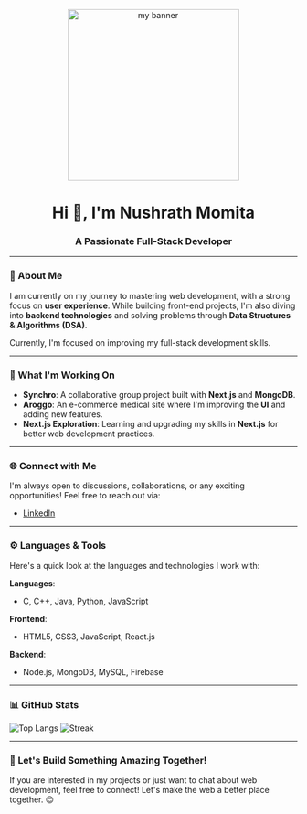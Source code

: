 <p align="center">
  <img width="300" height="300" src="https://i.ibb.co/TqhfFHbQ/Hand-coding-Customizable-Flat-Illustrations-Rafiki-Style.jpg" alt="my banner">
</p>

<h1 align="center">Hi 👋, I'm Nushrath Momita</h1>
<h3 align="center">A Passionate Full-Stack Developer</h3>

---

### 📝 About Me

I am currently on my journey to mastering web development, with a strong focus on **user experience**. While building front-end projects, I'm also diving into **backend technologies** and solving problems through **Data Structures & Algorithms (DSA)**. 

Currently, I'm focused on improving my full-stack development skills.

---

### 🔧 What I'm Working On

- **Synchro**: A collaborative group project built with **Next.js** and **MongoDB**.
- **Aroggo**: An e-commerce medical site where I'm improving the **UI** and adding new features.
- **Next.js Exploration**: Learning and upgrading my skills in **Next.js** for better web development practices.

---

### 🌐 Connect with Me

I'm always open to discussions, collaborations, or any exciting opportunities! Feel free to reach out via:

- [LinkedIn](https://linkedin.com/in/nushrathmomita)

---

### ⚙️ Languages & Tools

Here's a quick look at the languages and technologies I work with:

**Languages**:
- C, C++, Java, Python, JavaScript

**Frontend**:
- HTML5, CSS3, JavaScript, React.js

**Backend**:
- Node.js, MongoDB, MySQL, Firebase

---

### 📊 GitHub Stats

![Top Langs](https://github-readme-stats.vercel.app/api/top-langs?username=nusratmomita&show_icons=true&locale=en&layout=compact)
![Streak](https://github-readme-streak-stats.herokuapp.com/?user=nusratmomita&)

---

### 🚀 Let's Build Something Amazing Together!

If you are interested in my projects or just want to chat about web development, feel free to connect! Let's make the web a better place together. 😊
